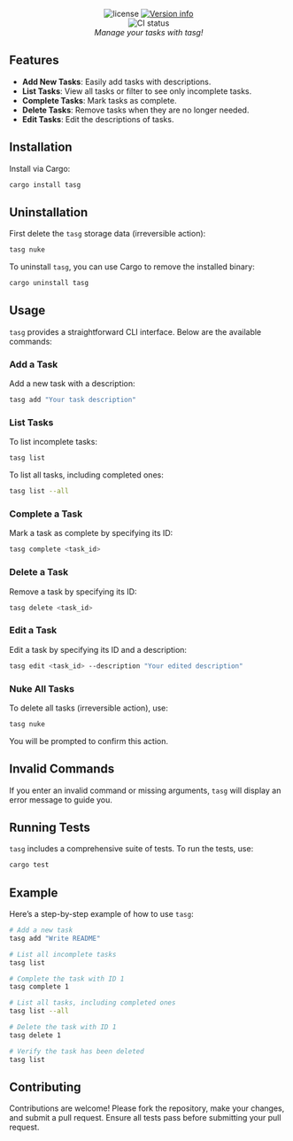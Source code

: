 <p align="center">
  <img src="https://img.shields.io/crates/l/tasg.svg" alt="license">
  <a href="https://crates.io/crates/tasg"><img src="https://img.shields.io/crates/v/tasg.svg?colorB=319e8c" alt="Version info"></a><br>
  <img src="https://github.com/Ce11an/tasg/actions/workflows/ci.yaml/badge.svg?branch=main" alt="CI status"><br>
    <i>Manage your tasks with tasg!</i>
</p>

## Features

- **Add New Tasks**: Easily add tasks with descriptions.
- **List Tasks**: View all tasks or filter to see only incomplete tasks.
- **Complete Tasks**: Mark tasks as complete.
- **Delete Tasks**: Remove tasks when they are no longer needed.
- **Edit Tasks**: Edit the descriptions of tasks.

## Installation

Install via Cargo:

```sh
cargo install tasg
```

## Uninstallation

First delete the `tasg` storage data (irreversible action):

```sh
tasg nuke
```

To uninstall `tasg`, you can use Cargo to remove the installed binary:

```sh
cargo uninstall tasg
```

## Usage

`tasg` provides a straightforward CLI interface. Below are the available commands:

### Add a Task

Add a new task with a description:

```sh
tasg add "Your task description"
```

### List Tasks

To list incomplete tasks:

```sh
tasg list
```

To list all tasks, including completed ones:

```sh
tasg list --all
```

### Complete a Task

Mark a task as complete by specifying its ID:

```sh
tasg complete <task_id>
```

### Delete a Task

Remove a task by specifying its ID:

```sh
tasg delete <task_id>
```

### Edit a Task

Edit a task by specifying its ID and a description:

```sh
tasg edit <task_id> --description "Your edited description"
```

### Nuke All Tasks

To delete all tasks (irreversible action), use:

```sh
tasg nuke
```

You will be prompted to confirm this action.

## Invalid Commands

If you enter an invalid command or missing arguments, `tasg` will display an error message to guide you.

## Running Tests

`tasg` includes a comprehensive suite of tests. To run the tests, use:

```sh
cargo test
```

## Example

Here’s a step-by-step example of how to use `tasg`:

```sh
# Add a new task
tasg add "Write README"

# List all incomplete tasks
tasg list

# Complete the task with ID 1
tasg complete 1

# List all tasks, including completed ones
tasg list --all

# Delete the task with ID 1
tasg delete 1

# Verify the task has been deleted
tasg list
```

## Contributing

Contributions are welcome! Please fork the repository, make your changes, and submit a pull request. Ensure all tests pass before submitting your pull request.
